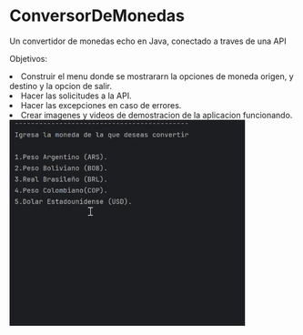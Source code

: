 # ConversorDeMonedas
Un convertidor de monedas echo en Java, conectado a traves de una API 

Objetivos:

<li>Construir el menu donde se mostrararn la opciones de moneda origen, y destino
y la opcion de salir.</li>

<li>Hacer las solicitudes a la API.</li>

<li>Hacer las excepciones en caso de errores.</li>

<li>Crear imagenes y videos de demostracion de la aplicacion funcionando.</li>

<img src="record1.gif">